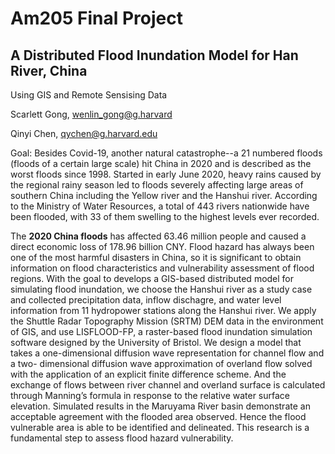 # Am205 Final Project

## A Distributed Flood Inundation Model for Han River, China 
Using GIS and Remote Sensising Data	


Scarlett Gong, wenlin_gong@g.harvard

Qinyi Chen, qychen@g.harvard.edu

Goal: Besides Covid-19, another natural catastrophe--a 21 numbered floods (floods of a certain large scale) hit China in 2020 and is described as the worst floods since 1998. Started in early June 2020, heavy rains caused by the regional rainy season led to floods severely affecting large areas of southern China including the Yellow river and the Hanshui river. According to the Ministry of Water Resources, a total of 443 rivers nationwide have been flooded, with 33 of them swelling to the highest levels ever recorded. 

The **2020 China floods** has affected 63.46 million people and caused a direct economic loss of 178.96 billion CNY. Flood hazard has always been one of the most harmful disasters in China, so it is significant to obtain information on flood characteristics and vulnerability assessment of flood regions. With the goal to develops a GIS-based distributed model for simulating flood inundation, we choose the Hanshui river as a study case and collected precipitation data, inflow dischagre, and water level information from 11 hydropower stations along the Hanshui river. We apply the Shuttle Radar Topography Mission (SRTM) DEM data in the environment of GIS, and use LISFLOOD-FP, a raster-based flood inundation simulation software designed by the University of Bristol. We design a model that takes a one-dimensional diffusion wave representation for channel flow and a two- dimensional diffusion wave approximation of overland flow solved with the application of an explicit finite difference scheme. And the exchange of flows between river channel and overland surface is calculated through Manning’s formula in response to the relative water surface elevation. Simulated results in the Maruyama River basin demonstrate an acceptable agreement with the flooded area observed. Hence the flood vulnerable area is able to be identified and delineated. This research is a fundamental step to assess flood hazard vulnerability.

